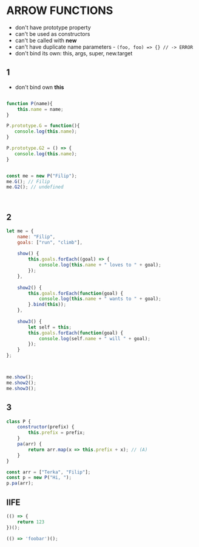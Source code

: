 # ARROW FUNCTIONS

* don't have prototype property 
* can't be used as constructors
* can't be called with **new** 
* can't have duplicate name parameters  - ```(foo, foo) => {} // -> ERROR```
* don't bind its own: this, args, super, new.target


## 1
* don't bind own **this**
```javascript

function P(name){
    this.name = name;
}

P.prototype.G = function(){
   console.log(this.name); 
}

P.prototype.G2 = () => {
   console.log(this.name); 
}


const me = new P("Filip");
me.G(); // Filip
me.G2(); // undefined

    
```

## 2
```js
let me = {
	name: "Filip",
	goals: ["run", "climb"],
	
	show() {
		this.goals.forEach((goal) => {
			console.log(this.name + " loves to " + goal);
		});
	},
	
	show2() {
		this.goals.forEach(function(goal) {
			console.log(this.name + " wants to " + goal);
		}.bind(this));
	},
	
	show3() {
		let self = this;
		this.goals.forEach(function(goal) {
			console.log(self.name + " will " + goal);
		});
	}
};



me.show();
me.show2();
me.show3();


```



## 3

```javascript
class P {
    constructor(prefix) {
        this.prefix = prefix;
    }
    pa(arr) {
        return arr.map(x => this.prefix + x); // (A)
    }
}

const arr = ["Terka", "Filip"];
const p = new P("Hi, ");
p.pa(arr);
```



## IIFE
```javascript
(() => {
    return 123
})();

(() => 'foobar')();
```



